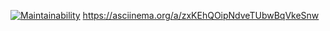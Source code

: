 [![Maintainability](https://api.codeclimate.com/v1/badges/51f64b8abc2ae046db47/maintainability)](https://codeclimate.com/github/mariiia8/frontend-project-44/maintainability)
https://asciinema.org/a/zxKEhQOipNdveTUbwBqVkeSnw